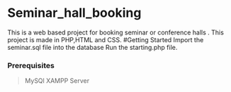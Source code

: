 # Seminar_hall_booking
This is a web based project for booking seminar or conference halls .
This project is made in PHP,HTML and CSS.
#Getting Started
Import the seminar.sql file into the database
Run the starting.php file.
### Prerequisites
>MySQl
>XAMPP Server
